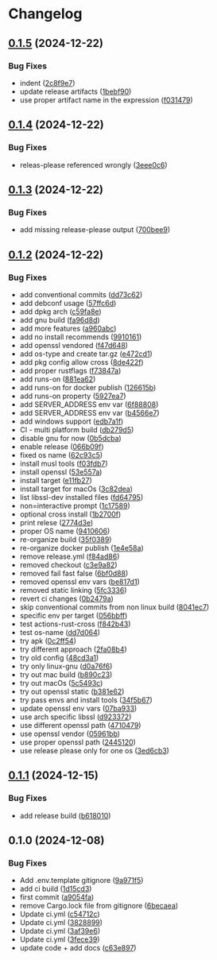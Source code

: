 # Changelog

## [0.1.5](https://github.com/opsplane-services/am2am/compare/v0.1.4...v0.1.5) (2024-12-22)


### Bug Fixes

* indent ([2c8f9e7](https://github.com/opsplane-services/am2am/commit/2c8f9e77d0a3400603672027fa5ae63cdf478c66))
* update release artifacts ([1bebf90](https://github.com/opsplane-services/am2am/commit/1bebf909708051c19b1f57ea5bcdb121606e8caf))
* use proper artifact name in the expression ([f031479](https://github.com/opsplane-services/am2am/commit/f03147904c40b2c51cd62db7046a3f5b65af4469))

## [0.1.4](https://github.com/opsplane-services/am2am/compare/v0.1.3...v0.1.4) (2024-12-22)


### Bug Fixes

* releas-please referenced wrongly ([3eee0c6](https://github.com/opsplane-services/am2am/commit/3eee0c600a69ffc5b2d79835d6b83f1a4fff8365))

## [0.1.3](https://github.com/opsplane-services/am2am/compare/v0.1.2...v0.1.3) (2024-12-22)


### Bug Fixes

* add missing release-please output ([700bee9](https://github.com/opsplane-services/am2am/commit/700bee9ae72e700c95154e7b7710888ea9e112b0))

## [0.1.2](https://github.com/opsplane-services/am2am/compare/v0.1.1...v0.1.2) (2024-12-22)


### Bug Fixes

* add conventional commits ([dd73c62](https://github.com/opsplane-services/am2am/commit/dd73c627f0d9481647381af1e80e430f8cb8f8d4))
* add debconf usage ([57ffc6d](https://github.com/opsplane-services/am2am/commit/57ffc6da6e37f3d465bbc298aad84d9dd550a497))
* add dpkg arch ([c59fa8e](https://github.com/opsplane-services/am2am/commit/c59fa8e771c54dcf3b923a53c4f52c7c916dbb8a))
* add gnu build ([fa96d8d](https://github.com/opsplane-services/am2am/commit/fa96d8da39b9fcc7a023895626d9695edce6d63f))
* add more features ([a960abc](https://github.com/opsplane-services/am2am/commit/a960abc193006c2eda66c9e62eae126c3483b261))
* add no install recommends ([9910161](https://github.com/opsplane-services/am2am/commit/991016144b7a73dc95bd729a6fe26415410379e3))
* add openssl vendored ([f47d648](https://github.com/opsplane-services/am2am/commit/f47d6486563a9f52689a0a0deabfa49a74ab6623))
* add os-type and create tar.gz ([e472cd1](https://github.com/opsplane-services/am2am/commit/e472cd1e9eb283bca87fc861d596bc641e79a1b1))
* add pkg config allow cross ([8de422f](https://github.com/opsplane-services/am2am/commit/8de422f6c52c49200e96412d7765075cc1414e7a))
* add proper rustflags ([f73847a](https://github.com/opsplane-services/am2am/commit/f73847af7fe407bf39471cec32b0fcc1896026b2))
* add runs-on ([881ea62](https://github.com/opsplane-services/am2am/commit/881ea62a10c85c3b623e44e5b0cc66bade16f0ef))
* add runs-on for docker publish ([126615b](https://github.com/opsplane-services/am2am/commit/126615b1f9d747460a067cf9091236b4dcb79beb))
* add runs-on property ([5927ea7](https://github.com/opsplane-services/am2am/commit/5927ea73bc4e0fbfc1a35e681542c881bb0d6f0c))
* add SERVER_ADDRESS env var ([6f88808](https://github.com/opsplane-services/am2am/commit/6f888080cb6b15f509718077d98970b27fe7ebd2))
* add SERVER_ADDRESS env var ([b4566e7](https://github.com/opsplane-services/am2am/commit/b4566e7d298c43e7337a2442b6f6013796767e81))
* add windows support ([edb7a1f](https://github.com/opsplane-services/am2am/commit/edb7a1f081a2cc814389f7954a2e297e707948de))
* CI - multi platform build ([db279d5](https://github.com/opsplane-services/am2am/commit/db279d508209ea69fbbe364a850ba0c7e0a03c98))
* disable gnu for now ([0b5dcba](https://github.com/opsplane-services/am2am/commit/0b5dcba290f33dee338d8e5449202988b55a539e))
* enable release ([066b09f](https://github.com/opsplane-services/am2am/commit/066b09f67da93c441fbc2234c06690689cbad245))
* fixed os name ([62c93c5](https://github.com/opsplane-services/am2am/commit/62c93c59e3d144fc46bc6dfa44b6d1fcee8420bc))
* install musl tools ([f03fdb7](https://github.com/opsplane-services/am2am/commit/f03fdb77d65a1a81bad1c8adcb628179860534ef))
* install openssl ([53e557a](https://github.com/opsplane-services/am2am/commit/53e557a7ee7acdbb9989b4bb255f2c4f963f8d8e))
* install target ([e11fb27](https://github.com/opsplane-services/am2am/commit/e11fb2718eb3949d758e3e0b2e73085eeaf91859))
* install target for macOs ([3c82dea](https://github.com/opsplane-services/am2am/commit/3c82dea0129653c1109d583600d1b36f0effb965))
* list libssl-dev installed files ([fd64795](https://github.com/opsplane-services/am2am/commit/fd64795d54dea60dbfa3288069e886afc185e264))
* non=interactive prompt ([1c17589](https://github.com/opsplane-services/am2am/commit/1c1758959f37b6efc3874d2d15791d321786bd8d))
* optional cross install ([1b2700f](https://github.com/opsplane-services/am2am/commit/1b2700fd6e7a0c4b2cc2fa79577a5bf85eb28221))
* print relese ([2774d3e](https://github.com/opsplane-services/am2am/commit/2774d3ec2553bebbe79bf3d62da5bb12f96ab4ce))
* proper OS name ([9410606](https://github.com/opsplane-services/am2am/commit/9410606c7590cd654135f6bf9f9c2af1fd1b72be))
* re-organize build ([35f0389](https://github.com/opsplane-services/am2am/commit/35f038940d2927d686c4678b518900ef2f42043c))
* re-organize docker publish ([1e4e58a](https://github.com/opsplane-services/am2am/commit/1e4e58afebf529bfae9099fed8675b95500a18c5))
* remove release.yml ([f84ad86](https://github.com/opsplane-services/am2am/commit/f84ad868af754581606be566166d21536dc20ad0))
* removed checkout ([c3e9a82](https://github.com/opsplane-services/am2am/commit/c3e9a822ea873add17dab811c8639571b8565411))
* removed fail fast false ([6bf0d88](https://github.com/opsplane-services/am2am/commit/6bf0d88d0a06668ff431ddd8dcaa25d8419d4a04))
* removed openssl env vars ([be817d1](https://github.com/opsplane-services/am2am/commit/be817d1ebc79ec555c5795acc474d8b07d7eface))
* removed static linking ([5fc3336](https://github.com/opsplane-services/am2am/commit/5fc333658e442cc5c80ffd32d6a518ab35e1be7b))
* revert ci changes ([0b2479a](https://github.com/opsplane-services/am2am/commit/0b2479ac4980bb8e5fc08308fb5c47a34f3f5a9d))
* skip conventional commits from non linux build ([8041ec7](https://github.com/opsplane-services/am2am/commit/8041ec73e2477c4e40a522ba9efe4c0f2feea265))
* specific env per target ([056bbff](https://github.com/opsplane-services/am2am/commit/056bbff702d4f2acc14dd944d495693582682208))
* test actions-rust-cross ([f842b43](https://github.com/opsplane-services/am2am/commit/f842b437df650973101a3449885000967722ae48))
* test os-name ([dd7d064](https://github.com/opsplane-services/am2am/commit/dd7d0645a8a84048facc2710af9b15ed4c3c701d))
* try apk ([0c2ff54](https://github.com/opsplane-services/am2am/commit/0c2ff549d54d42d8574ed3cafda1729d29ff0be1))
* try different approach ([2fa08b4](https://github.com/opsplane-services/am2am/commit/2fa08b4fe532da04ddabd69da0ea0833bb9b3d23))
* try old config ([48cd3a1](https://github.com/opsplane-services/am2am/commit/48cd3a1431f08078213fa1465cde17f3b27e8652))
* try only linux-gnu ([d0a76f6](https://github.com/opsplane-services/am2am/commit/d0a76f6146fbb8c374c0fdb8c5fa222b42f8cb34))
* try out mac build ([b890c23](https://github.com/opsplane-services/am2am/commit/b890c231231b8dbb725f40fcb6569974a8b9994b))
* try out macOs ([5c5493c](https://github.com/opsplane-services/am2am/commit/5c5493c1acc0484aebb282dc8f0de3ade14520f6))
* try out openssl static ([b381e62](https://github.com/opsplane-services/am2am/commit/b381e62346720defd07b95708c42eeb46fa7a2d4))
* try pass envs and install tools ([34f5b67](https://github.com/opsplane-services/am2am/commit/34f5b67a430890d84b180c7ab224ffc5c89d9d28))
* update openssl env vars ([07ba933](https://github.com/opsplane-services/am2am/commit/07ba933c6400cd23e96ac17d6f69f975ba3ce0ad))
* use arch specific libssl ([d923372](https://github.com/opsplane-services/am2am/commit/d923372dee6bb201695def5e30a05e0b84904c06))
* use different openssl path ([4710479](https://github.com/opsplane-services/am2am/commit/4710479b1660cf79e47aebc9c6dee67789fe37bf))
* use openssl vendor ([05961bb](https://github.com/opsplane-services/am2am/commit/05961bb972378681192ee0f837340ab670d392a7))
* use proper openssl path ([2445120](https://github.com/opsplane-services/am2am/commit/2445120c24f0a89365048b479be82ca096dd195e))
* use release please only for one os ([3ed6cb3](https://github.com/opsplane-services/am2am/commit/3ed6cb369976b9add1bbd404c437f04644c4c2cb))

## [0.1.1](https://github.com/opsplane-services/am2am/compare/v0.1.0...v0.1.1) (2024-12-15)


### Bug Fixes

* add release build ([b618010](https://github.com/opsplane-services/am2am/commit/b6180105a57bac9ee3153aec3acdfde48a514807))

## 0.1.0 (2024-12-08)


### Bug Fixes

* Add .env.template gitignore ([9a971f5](https://github.com/opsplane-services/am2am/commit/9a971f51b91aaeb9c466b2e10a8c33e3e8637667))
* add ci build ([1d15cd3](https://github.com/opsplane-services/am2am/commit/1d15cd3c8c18bd71815fa5717d82f14733542cc6))
* first commit ([a9054fa](https://github.com/opsplane-services/am2am/commit/a9054fa8630eccf3e13cce4157c8ee5222e5553e))
* remove Cargo.lock file from gitignore ([6becaea](https://github.com/opsplane-services/am2am/commit/6becaea92e26135f12de8e4a9f4f4597feaf3b37))
* Update ci.yml ([c54712c](https://github.com/opsplane-services/am2am/commit/c54712c5c601d0ed94fc3d3cb91392acc85b5cc7))
* Update ci.yml ([3828899](https://github.com/opsplane-services/am2am/commit/38288990ec62e71a71046b12b2900871a37b3b05))
* Update ci.yml ([3af39e6](https://github.com/opsplane-services/am2am/commit/3af39e63b3cd738eb3b797877e108e28edac56f4))
* Update ci.yml ([3fece39](https://github.com/opsplane-services/am2am/commit/3fece39c6db3a5e2dc7f27d4479ce575df186eaa))
* update code + add docs ([c63e897](https://github.com/opsplane-services/am2am/commit/c63e897d72006ed0ba491dbda1f94079733cbf6c))
